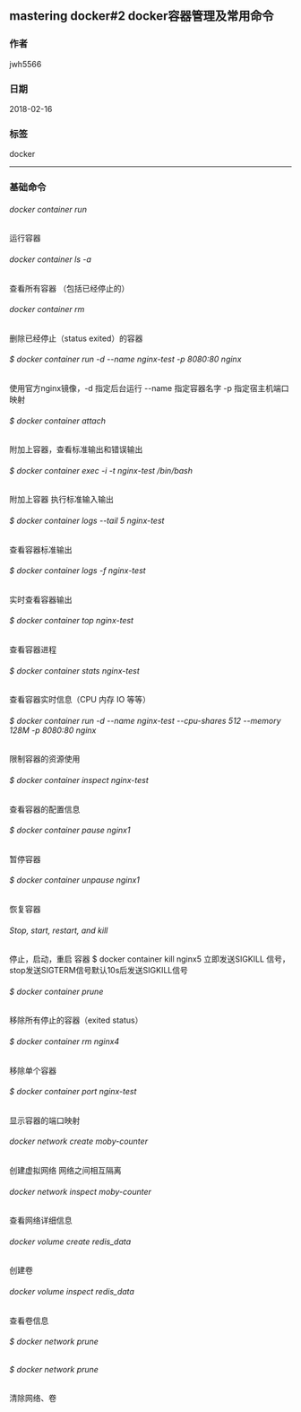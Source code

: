 ##  mastering docker#2 docker容器管理及常用命令
### 作者               
jwh5566                
                
### 日期              
2018-02-16                  
### 标签              
docker

---
### 基础命令
###### docker container run
运行容器
###### docker container ls -a
查看所有容器 （包括已经停止的）
###### docker container rm
删除已经停止（status exited）的容器
###### $ docker container run -d --name nginx-test -p 8080:80 nginx
使用官方nginx镜像，-d 指定后台运行 --name 指定容器名字 -p 指定宿主机端口映射
###### $ docker container attach
附加上容器，查看标准输出和错误输出
###### $ docker container exec -i -t nginx-test /bin/bash
附加上容器 执行标准输入输出
###### $ docker container logs --tail 5 nginx-test
查看容器标准输出
###### $ docker container logs -f nginx-test
实时查看容器输出
###### $ docker container top nginx-test
查看容器进程
###### $ docker container stats nginx-test
查看容器实时信息（CPU 内存 IO 等等）
###### $ docker container run -d --name nginx-test --cpu-shares 512 --memory 128M -p 8080:80 nginx
限制容器的资源使用
###### $ docker container inspect nginx-test
查看容器的配置信息
###### $ docker container pause nginx1
暂停容器
###### $ docker container unpause nginx1
恢复容器
###### Stop, start, restart, and kill
停止，启动，重启 容器
$ docker container kill nginx5
立即发送SIGKILL 信号，stop发送SIGTERM信号默认10s后发送SIGKILL信号

###### $ docker container prune
移除所有停止的容器（exited status）
###### $ docker container rm nginx4
移除单个容器
###### $ docker container port nginx-test
显示容器的端口映射
###### docker network create moby-counter
创建虚拟网络
网络之间相互隔离
###### docker network inspect moby-counter
查看网络详细信息
###### docker volume create redis_data
创建卷
###### docker volume inspect redis_data
查看卷信息
###### $ docker network prune
###### $ docker network prune
清除网络、卷





